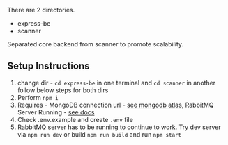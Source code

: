 There are 2 directories.
- express-be
- scanner

Separated core backend from scanner to promote scalability.

## Setup Instructions

1. change dir - `cd express-be` in one terminal and `cd scanner` in another follow below steps for both dirs
2. Perform `npm i`
3. Requires - MongoDB connection url - [see mongodb atlas](https://www.mongodb.com/atlas), RabbitMQ Server Running - [see docs](https://www.rabbitmq.com/docs/download)
4. Check .env.example and create `.env` file
5. RabbitMQ server has to be running to continue to work. Try dev server via `npm run dev` or build `npm run build` and run `npm start` 
